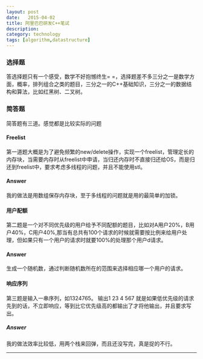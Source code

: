 ```yaml
---
layout: post
date:   2015-04-02
title: 阿里巴巴研发C++笔试
description: 
category: technology
tags: [algorithm,datastructure]
---
```


### 选择题

答选择题只有一个感受，数学不好抱憾终生= =，选择题差不多三分之一是数学方面，概率，排列组合之类的题目，三分之一的C++基础知识，三分之一的数据结构和算法，比如红黑树、二叉树。<!-- more -->

### 简答题

简答题有三道。感觉都是比较实际的问题

#### Freelist

第一道题大概是为了避免频繁的new/delete操作，实现一个freelist，管理定长的内存块，当需要内存时从freelist中申请，当归还内存时不直接归还给OS，而是归还到freelist中，要求考虑多线程的问题，并且不能使用stl。

#### Answer

我的做法是用数组保存内存块，至于多线程的问题就是用的最简单的加锁。

#### 用户配额

第二题是一个对不同优先级的用户给予不同配额的题目，比如对A用户20%，B用户40%，C用户40%,那当有总共有100个请求的时候就需要按比例来给用户处理，但如果只有一个用户的请求时就要100%的处理那个用户d请求。

#### Answer

生成一个随机数，通过判断随机数所在的范围来选择相应哪一个用户的请求。

#### 响应序列

第三题是输入一串序列，如1324765。
输出1
23
4
567
就是如果低优先级的请求先到的话，不立即响应，等到比它优先级高的都输出了才将他输出，并且要求写出。

##### Answer

我的做法效率比较低，用两个栈来回弹，而且还没写完，真是捉的不行。

---



